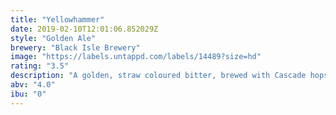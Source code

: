 ```yaml
---
title: "Yellowhammer"
date: 2019-02-10T12:01:06.852029Z
style: "Golden Ale"
brewery: "Black Isle Brewery"
image: "https://labels.untappd.com/labels/14489?size=hd"
rating: "3.5"
description: "A golden, straw coloured bitter, brewed with Cascade hops adding a flinty, grapefruit aroma that is deliciously refreshing."
abv: "4.0"
ibu: "0"
---
```

